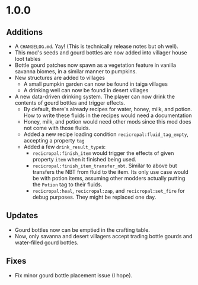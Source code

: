 # 1.0.0
## Additions
- A `CHANGELOG.md`. Yay! (This is technically release notes but oh well).
- This mod's seeds and gourd bottles are now added into villager house loot tables
- Bottle gourd patches now spawn as a vegetation feature in vanilla savanna biomes, in a similar manner to pumpkins.
- New structures are added to villages
  - A small pumpkin garden can now be found in taiga villages
  - A drinking well can now be found in desert villages
- A new data-driven drinking system. The player can now drink the contents of gourd
  bottles and trigger effects.
  - By default, there's already recipes for water, honey, milk, and potion. How
    to write these fluids in the recipes would need a documentation
  - Honey, milk, and potion would need other mods since this mod does not come with
    those fluids.
  - Added a new recipe loading condition `recicropal:fluid_tag_empty`, accepting a
    property `tag`
  - Added a few `drink_result_type`s:
    - `recicropal:finish_item` would trigger the effects of given property `item`
      when it finished being used.
    - `recicropal:finish_item_transfer_nbt`. Similar to above but transfers the NBT from
      fluid to the item. Its only use case would be with potion items, assuming other modders
      actually putting the `Potion` tag to their fluids.
    - `recicropal:heal`, `recicropal:zap`, and `recicropal:set_fire` for debug purposes.
      They might be replaced one day.

## Updates
- Gourd bottles now can be emptied in the crafting table.
- Now, only savanna and desert villagers accept trading bottle gourds and water-filled gourd bottles.

## Fixes
- Fix minor gourd bottle placement issue (I hope).
